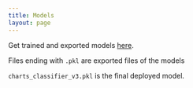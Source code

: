 ```yaml
---
title: Models
layout: page
---
```


Get trained and exported models [here](https://drive.google.com/drive/folders/1yItjmRPO0FGVePJCuGTF8ZUWRXpdNWx9?usp=sharing).  <br/>

Files ending with `.pkl` are exported files of the models <br>

`charts_classifier_v3.pkl` is the final deployed model.